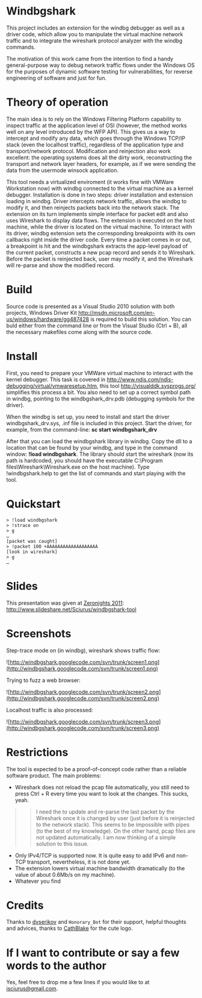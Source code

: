 # Windbgshark #

This project includes an extension for the windbg debugger as well as a driver code, which allow you to manipulate the virtual machine network traffic and to integrate the wireshark protocol analyzer with the windbg commands.

The motivation of this work came from the intention to find a handy general-purpose way to debug network traffic flows under the Windows OS for the purposes of dynamic software testing for vulnerabilities, for reverse engineering of software and just for fun.

# Theory of operation #

The main idea is to rely on the Windows Filtering Platform capability to inspect traffic at the application level of OSI (however, the method works well on any level introduced by the WFP API). This gives us a way to intercept and modify any data, which goes through the Windows TCP/IP stack (even the localhost traffic), regardless of the application type and transport/network protocol. Modification and reinjection also work excellent: the operating systems does all the dirty work, reconstructing the transport and network layer headers, for example, as if we were sending the data from the usermode winsock application.

This tool needs a virtualized enviroment (it works fine with VMWare Workstation now) with windbg connected to the virtual machine as a kernel debugger. Installation is done in two steps: driver installation and extension loading in windbg. Driver intercepts network traffic, allows the windbg to modify it, and then reinjects packets back into the network stack. The extension on its turn implements simple interface for packet edit and also uses Wireshark to display data flows. The extension is executed on the host machine, while the driver is located on the virtual machine. To interact with its driver, windbg extension sets the corresponding breakpoints with its own callbacks right inside the driver code. Every time a packet comes in or out, a breakpoint is hit and the windbgshark extracts the app-level payload of the current packet, constructs a new pcap record and sends it to Wireshark. Before the packet is reinjected back, user may modify it, and the Wireshark will re-parse and show the modified record.

# Build #

Source code is presented as a Visual Studio 2010 solution with both projects, Windows Driver Kit http://msdn.microsoft.com/en-us/windows/hardware/gg487428 is required to build this solution. You can buld either from the command line or from the Visual Studio (Ctrl + B), all the necessary makefiles come along with the source code.

# Install #

First, you need to prepare your VMWare virtual machine to interact with the kernel debugger. This task is covered in http://www.ndis.com/ndis-debugging/virtual/vmwaresetup.htm, this tool http://visualddk.sysprogs.org/ simplifies this process a bit. You also need to set up a correct symbol path in windbg, pointing to the windbgshark\_drv.pdb (debugging symbols for the driver).

When the windbg is set up, you need to install and start the driver windbgshark\_drv.sys, .inf file is included in this project. Start the driver, for example, from the command-line:
**sc start windbgshark\_drv**

After that you can load the windbgshark library in windbg. Copy the dll to a location that can be found by your windbg, and type in the command window:
**!load windbgshark**.
The library should start the wireshark (now its path is hardcoded, you should have the executable C:\Program files\Wireshark\Wireshark.exe on the host machine).
Type !windbgshark.help to get the list of commands and start playing with the tool.

# Quickstart #
```
> !load windbgshark
> !strace on
> g
…
[packet was caught]
> !packet 100 +AAAAAAAAAAAAAAAAAAA
[look in wireshark]
> g
…
```

# Slides #

This presentation was given at [Zeronights 2011](http://zeronights.org/): http://www.slideshare.net/Sciurus/windbgshark-tool

# Screenshots #

Step-trace mode on (in windbg), wireshark shows traffic flow:

![http://windbgshark.googlecode.com/svn/trunk/screen1.png](http://windbgshark.googlecode.com/svn/trunk/screen1.png)


Trying to fuzz a web browser:

![http://windbgshark.googlecode.com/svn/trunk/screen2.png](http://windbgshark.googlecode.com/svn/trunk/screen2.png)


Localhost traffic is also processed:

![http://windbgshark.googlecode.com/svn/trunk/screen3.png](http://windbgshark.googlecode.com/svn/trunk/screen3.png)


# Restrictions #

The tool is expected to be a proof-of-concept code rather than a reliable software product. The main problems:
  * Wireshark does not reload the pcap file automatically, you still need to press Ctrl + R every time you want to look at the changes. This sucks, yeah.
> > I need the to update and re-parse the last packet by the Wireshark once it is changed by user (just before it is reinjected to the network stack). This seems to be impossible with pipes (to the best of my knowledge). On the other hand, pcap files are not updated automatically. I am now thinking of a simple solution to this issue.
  * Only IPv4/TCP is supported now. It is quite easy to add IPv6 and non-TCP transport, nevertheless, it is not done yet.
  * The extension lowers virtual machine bandwidth dramatically (to the value of about 0.6Mb/s on my machine).
  * Whatever you find

# Credits #

Thanks to [dvserikov](https://twitter.com/dvserikov) and `Honorary_Bot` for their support, helpful thoughts and advices, thanks to [CathBlake](http://katinart.ru/) for the cute logo.

# If I want to contribute or say a few words to the author #

Yes, feel free to drop me a few lines if you would like to at isciurus@gmail.com.



